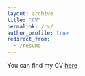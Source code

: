 ```yaml
---
layout: archive
title: "CV"
permalink: /cv/
author_profile: true
redirect_from:
  - /resume
---
```


You can find my CV [here](/assets/pdf/AgarwalCV_Sep24.pdf)
